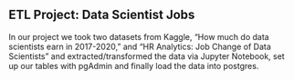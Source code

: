 ## ETL Project: Data Scientist Jobs

In our project we took two datasets from Kaggle, “How much do data scientists earn in 2017-2020,” and “HR Analytics: Job Change of Data Scientists” and extracted/transformed the data via Jupyter Notebook, set up our tables with pgAdmin and finally load the data into postgres.
